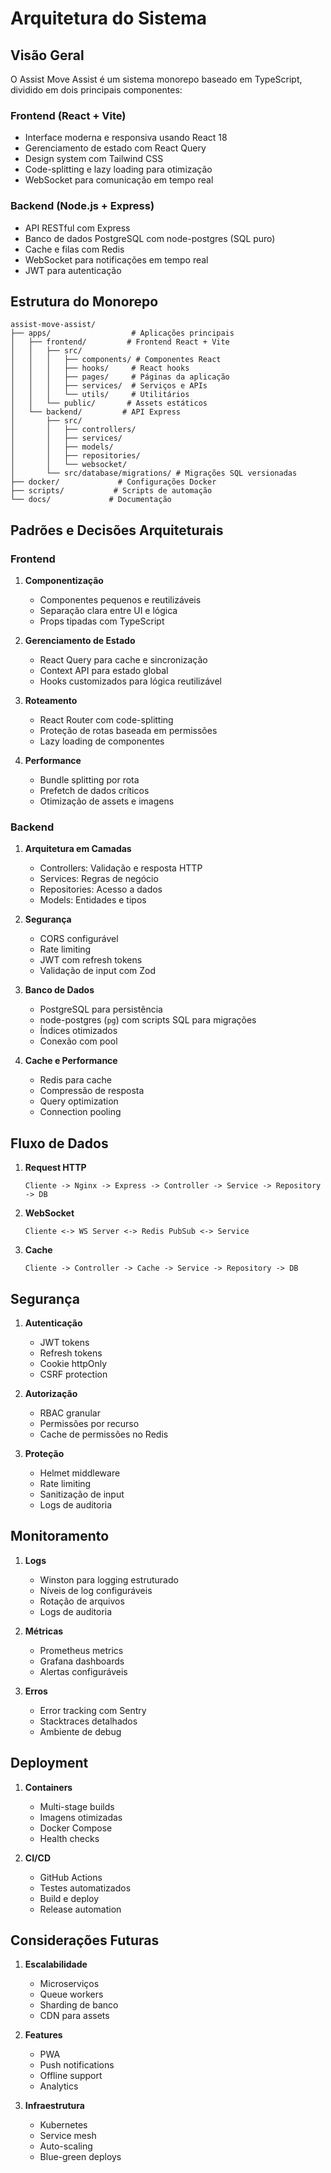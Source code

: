 # Arquitetura do Sistema

## Visão Geral

O Assist Move Assist é um sistema monorepo baseado em TypeScript, dividido em dois principais componentes:

### Frontend (React + Vite)
- Interface moderna e responsiva usando React 18
- Gerenciamento de estado com React Query
- Design system com Tailwind CSS
- Code-splitting e lazy loading para otimização
- WebSocket para comunicação em tempo real

### Backend (Node.js + Express)
- API RESTful com Express
- Banco de dados PostgreSQL com node-postgres (SQL puro)
- Cache e filas com Redis
- WebSocket para notificações em tempo real
- JWT para autenticação

## Estrutura do Monorepo

```
assist-move-assist/
├── apps/                  # Aplicações principais
│   ├── frontend/         # Frontend React + Vite
│   │   ├── src/
│   │   │   ├── components/ # Componentes React
│   │   │   ├── hooks/     # React hooks
│   │   │   ├── pages/     # Páginas da aplicação
│   │   │   ├── services/  # Serviços e APIs
│   │   │   └── utils/     # Utilitários
│   │   └── public/       # Assets estáticos
│   └── backend/         # API Express
│       ├── src/
│       │   ├── controllers/
│       │   ├── services/
│       │   ├── models/
│       │   ├── repositories/
│       │   └── websocket/
│       └── src/database/migrations/ # Migrações SQL versionadas
├── docker/             # Configurações Docker
├── scripts/           # Scripts de automação
└── docs/             # Documentação
```

## Padrões e Decisões Arquiteturais

### Frontend

1. **Componentização**
   - Componentes pequenos e reutilizáveis
   - Separação clara entre UI e lógica
   - Props tipadas com TypeScript

2. **Gerenciamento de Estado**
   - React Query para cache e sincronização
   - Context API para estado global
   - Hooks customizados para lógica reutilizável

3. **Roteamento**
   - React Router com code-splitting
   - Proteção de rotas baseada em permissões
   - Lazy loading de componentes

4. **Performance**
   - Bundle splitting por rota
   - Prefetch de dados críticos
   - Otimização de assets e imagens

### Backend

1. **Arquitetura em Camadas**
   - Controllers: Validação e resposta HTTP
   - Services: Regras de negócio
   - Repositories: Acesso a dados
   - Models: Entidades e tipos

2. **Segurança**
   - CORS configurável
   - Rate limiting
   - JWT com refresh tokens
   - Validação de input com Zod

3. **Banco de Dados**
   - PostgreSQL para persistência
   - node-postgres (`pg`) com scripts SQL para migrações
   - Índices otimizados
   - Conexão com pool

4. **Cache e Performance**
   - Redis para cache
   - Compressão de resposta
   - Query optimization
   - Connection pooling

## Fluxo de Dados

1. **Request HTTP**
   ```
   Cliente -> Nginx -> Express -> Controller -> Service -> Repository -> DB
   ```

2. **WebSocket**
   ```
   Cliente <-> WS Server <-> Redis PubSub <-> Service
   ```

3. **Cache**
   ```
   Cliente -> Controller -> Cache -> Service -> Repository -> DB
   ```

## Segurança

1. **Autenticação**
   - JWT tokens
   - Refresh tokens
   - Cookie httpOnly
   - CSRF protection

2. **Autorização**
   - RBAC granular
   - Permissões por recurso
   - Cache de permissões no Redis

3. **Proteção**
   - Helmet middleware
   - Rate limiting
   - Sanitização de input
   - Logs de auditoria

## Monitoramento

1. **Logs**
   - Winston para logging estruturado
   - Níveis de log configuráveis
   - Rotação de arquivos
   - Logs de auditoria

2. **Métricas**
   - Prometheus metrics
   - Grafana dashboards
   - Alertas configuráveis

3. **Erros**
   - Error tracking com Sentry
   - Stacktraces detalhados
   - Ambiente de debug

## Deployment

1. **Containers**
   - Multi-stage builds
   - Imagens otimizadas
   - Docker Compose
   - Health checks

2. **CI/CD**
   - GitHub Actions
   - Testes automatizados
   - Build e deploy
   - Release automation

## Considerações Futuras

1. **Escalabilidade**
   - Microserviços
   - Queue workers
   - Sharding de banco
   - CDN para assets

2. **Features**
   - PWA
   - Push notifications
   - Offline support
   - Analytics

3. **Infraestrutura**
   - Kubernetes
   - Service mesh
   - Auto-scaling
   - Blue-green deploys